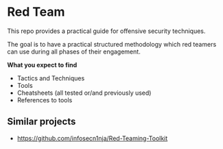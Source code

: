 # Red Team

This repo provides a practical guide for offensive security techniques.

The goal is to have a practical structured methodology which red teamers can use during all phases of their engagement.

**What you expect to find**
- Tactics and Techniques
- Tools
- Cheatsheets (all tested or/and previously used)
- References to tools

## Similar projects
- https://github.com/infosecn1nja/Red-Teaming-Toolkit
